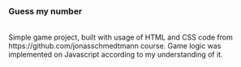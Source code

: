 <h3>Guess my number</h3> </br>
Simple game project, built with usage of HTML and CSS code from 
https://github.com/jonasschmedtmann course.
Game logic was implemented on Javascript according to my understanding of it.

